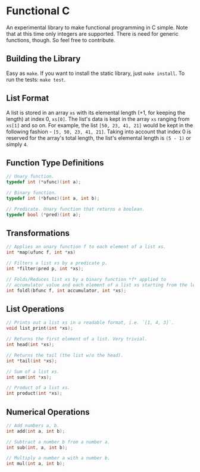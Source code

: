Functional C
============
An experimental library to make functional programming in C simple.
Note that at this time only integers are supported. There is need for generic functions, though.
So feel free to contribute.

Building the Library
--------------------
Easy as `make`. If you want to install the static library, just `make install`.
To run the tests: `make test`.

List Format
-----------
A list is stored in an array `xs` with its elemental length (+1, for keeping the length) at index 0, `xs[0]`.
The list's data is kept in the array `xs` ranging from `xs[1]` and so on.
For example, the list `[50, 23, 41, 21]` would be kept in the following fashion -
  `[5, 50, 23, 41, 21]`.
Taking into account that index 0 is reserved for the array's total length, the list's elemental length is `(5 - 1)`
or simply `4`.

Function Type Definitions
-------------------------
```c
// Unary function.
typedef int (*ufunc)(int a);

// Binary function.
typedef int (*bfunc)(int a, int b);

// Predicate. Unary function that returns a boolean.
typedef bool (*pred)(int a);
```

Transformations
---------------
```c
// Applies an unary function f to each element of a list xs.
int *map(ufunc f, int *xs)

// Filters a list xs by a predicate p.
int *filter(pred p, int *xs);

// Folds/Reduces list xs by a binary function *f* applied to
// accumulator value and each element of a list xs starting from the left.
int foldl(bfunc f, int accumulator, int *xs);
```

List Operations
---------------
```c
// Prints out a list xs in a readable format, i.e. `[1, 4, 3]`.
void list_print(int *xs);

// Returns the first element of a list. Very trivial.
int head(int *xs);

// Returns the tail (the list w/o the head).
int *tail(int *xs);

// Sum of a list xs.
int sum(int *xs);

// Product of a list xs.
int product(int *xs);
```

Numerical Operations
--------------------
```c
// Add numbers a, b.
int add(int a, int b);

// Subtract a number b from a number a.
int sub(int, a, int b);

// Multiply a number a with a number b.
int mul(int a, int b);
```

